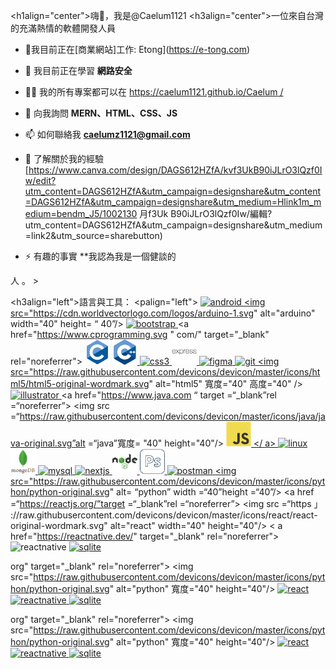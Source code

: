 <h1align="center">嗨👋，我是@Caelum1121</h1>
<h3align="center">一位來自台灣的充滿熱情的軟體開發人員</h3>

- 🔭我目前正在[商業網站]工作: Etong](https://e-tong.com)

- 🌱 我目前正在學習 **網路安全**

- 👨‍💻 我的所有專案都可以在 [https://caelum1121.github.io/Caelum / ](https://caelum1121.github.io/Caelum/)

- 💬 向我詢問 **MERN、HTML、CSS、JS**

- 📫 如何聯絡我 **caelumz1121@gmail.com**

- 📄 了解關於我的經驗[https://www.canva.com/design/DAGS612HZfA/kvf3UkB90iJLrO3lQzf0Iw/edit?utm_content=DAGS612HZfA&utm_campaign=designshare&utm_content=DAGS612HZfA&utm_campaign=designshare&utm_medium=Hlink1m_medium=bendm_J5/1002130 月f3Uk B90iJLrO3lQzf0Iw/編輯?utm_content=DAGS612HZfA&utm_campaign=designshare&utm_medium=link2&utm_source=sharebutton)

- ⚡ 有趣的事實 **我認為我是一個健談的

人
。 >
</p>

<h3align="left">語言與工具：</h3>
<palign="left"> <a href="https://developer.android.com" target="_blank" rel="noreferrer"> <img src="https://raw.githubusercontent.com/devicons / devicon/master/icons/android/android-original-wordmark.svg" alt="android" width="40" height="40"/> </a> <a href="https://www.arduino . cc/" target="_blank" rel="noreferrer"> <img src="https://cdn.worldvectorlogo.com/logos/arduino-1.svg" alt="arduino" width="40" height= “ 40”/> </a> <a href="https://getbootstrap.com" target="_blank" rel="noreferrer"> <img src="https://raw.githubusercontent.com/devicons/ devicon /master/icons/bootstrap/bootstrap-plain-wordmark.svg" alt="bootstrap" width="40" height="40"/> </a> <a href="https://www.cprogramming.svg " com/" target="_blank" rel="noreferrer"> <img src="https://raw.githubusercontent.com/devicons/devicon/master/icons/c/c-original.svg" alt="c " width="40" height="40"/> </a> <a href="https://www.w3schools.com/cpp/" target="_blank" rel="noreferrer"> <img src= " https://raw.githubusercontent.com/devicons/devicon/master/icons/cplusplus/cplusplus-original.svg" alt="cplusplus" width="40" height="40"/> </a> <a href ="https://www.w3schools.com/css/" target="_blank" rel="noreferrer"> <img src="https://raw.githubusercontent.com/devicons/devicon/master/icons/ css3 /css3-original-wordmark.svg" alt="css3" width="40" height="40"/> </a> <a href="https://expressjs.com" target="_blank" rel = “noreferrer”> <img src="https://raw.githubusercontent.com/devicons/devicon/master/icons/express/express-original-wordmark.svg" alt="express" width="40" height= " 40"/> </a> <a href="https://www.figma.com/" target="_blank" rel="noreferrer"> <img src="https://www.vectorlogo.zone /標誌/figma/figma-icon.svg" alt="figma" width="40" height="40"/> </a> <a href="https://git-scm.com/" target= " _blank" rel="noreferrer"> <img src="https://www.vectorlogo.zone/logos/git-scm/git-scm-icon.svg" alt="git" width="40" height="40"/> </a> <a href="https://www.w3.org/html/" target="_blank" rel="noreferrer "> <img src="https://raw.githubusercontent.com/devicons/devicon/master/icons/html5/html5-original-wordmark.svg" alt="html5" 寬度="40" 高度="40" /> </a> <a href="https://www.adobe.com/in/products/illustrator.html" target="_blank" rel="noreferrer"> <img src="https://www .vectorlogo.zone/logos/adobe_illustrator/adobe_illustrator-icon.svg" alt="illustrator" width="40" height="40"/> </a> <a href="https://www.java.com “ target =“_blank”rel =“noreferrer”> <img src =“https://raw.githubusercontent.com/devicons/devicon/master/icons/java/java-original.svg”alt =“java”寬度= "40" height="40"/> </a> <a href="https://developer.mozilla.org/en-US/docs/Web/JavaScript" target="_blank" rel="noreferrer"> <img src="https://raw.githubusercontent.com/devicons/devicon/master/icons/javascript/javascript-original.svg" alt="javascript" width="40" height="40"/> </ a> <a href="https://www.linux.org/" target="_blank" rel="noreferrer"> <img src="https://raw.githubusercontent.com/devicons/devicon/master/ icon/linux/linux-original.svg" alt="linux" width="40" height="40"/> </a> <a href="https://www.mongodb.com/" target=" _blank" rel="noreferrer"> <img src="https://raw.githubusercontent.com/devicons/devicon/master/icons/mongodb/mongodb-original-wordmark.svg" alt="mongodb" width="40 " height="40"/> </a> <a href="https://www.mysql.com/" target="_blank" rel="noreferrer"> <img src="https://raw. githubusercontent.com/devicons/devicon/master/icons/mysql/mysql-original-wordmark.svg" alt="mysql" width="40" height="40"/> </a> <a href="https: //nextjs.org/" target="_blank" rel="noreferrer"> <img src="https://cdn.worldvectorlogo.com/logos/nextjs-2.svg" alt="nextjs" width="40 " height="40"/> </a> <a href="https://nodejs.org" target="_blank" rel="noreferrer"> <img src="https://raw.githubusercontent.com/devicons/devicon/master/icons/nodejs/nodejs-original-wordmark.svg" alt="nodejs" width="40" height="40"/> </a> <a href="https:// www.photoshop.com/en" target="_blank" rel="noreferrer"> <img src="https://raw.githubusercontent.com/devicons/devicon/master/icons/photoshop/photoshop-line.svg" alt="photoshop" width="40" height="40"/> </a> <a href="https://postman.com" target="_blank" rel="noreferrer"> <img src=" https://www.vectorlogo.zone/logos/getpostman/getpostman-icon.svg" alt="postman" width="40" height="40"/> </a> <a href="https:// www.python.org" target="_blank" rel="noreferrer"> <img src="https://raw.githubusercontent.com/devicons/devicon/master/icons/python/python-original.svg" alt= “python” width =“40”height =“40”/> </a> <a href =“https://reactjs.org/”target =“_blank”rel =“noreferrer”> <img src =“https 」 ://raw.githubusercontent.com/devicons/devicon/master/icons/react/react-original-wordmark.svg" alt="react" width="40" height="40"/> </a> < a href="https://reactnative.dev/" target="_blank" rel="noreferrer"> <img src="https://reactnative.dev/img/header_logo.svg" alt="reactnative" width= " 40" height="40"/> </a> <a href="https://www.sqlite.org/" target="_blank" rel="noreferrer"> <img src="https:// www .vectorlogo.zone/logos/sqlite/sqlite-icon.svg" alt="sqlite" width="40" height="40"/> </a> </p>org" target="_blank" rel="noreferrer"> <img src="https://raw.githubusercontent.com/devicons/devicon/master/icons/python/python-original.svg" alt="python" 寬度="40" height="40"/> </a> <a href="https://reactjs.org/" target="_blank" rel="noreferrer"> <img src="https://raw .githubusercontent.com/devicons/devicon/master/icons/react/react-original-wordmark.svg" alt="react" width="40" height="40"/> </a> <a href="https ://reactnative.dev/" target="_blank" rel="noreferrer"> <img src="https://reactnative.dev/img/header_logo.svg" alt="reactnative" width="40" height= 「40」/> </a> <a href="https://www.sqlite.org/" target="_blank" rel="noreferrer"> <img src="https://www.vectorlogo.zone /logos/sqlite/sqlite-icon.svg" alt="sqlite" width="40" height="40"/> </a> </p>org" target="_blank" rel="noreferrer"> <img src="https://raw.githubusercontent.com/devicons/devicon/master/icons/python/python-original.svg" alt="python" 寬度="40" height="40"/> </a> <a href="https://reactjs.org/" target="_blank" rel="noreferrer"> <img src="https://raw .githubusercontent.com/devicons/devicon/master/icons/react/react-original-wordmark.svg" alt="react" width="40" height="40"/> </a> <a href="https ://reactnative.dev/" target="_blank" rel="noreferrer"> <img src="https://reactnative.dev/img/header_logo.svg" alt="reactnative" width="40" height= 「40」/> </a> <a href="https://www.sqlite.org/" target="_blank" rel="noreferrer"> <img src="https://www.vectorlogo.zone /logos/sqlite/sqlite-icon.svg" alt="sqlite" width="40" height="40"/> </a> </p>

<p><imgalign="center"src="https://github-readme-streak-stats.herokuapp.com/?user=caelum1121&" alt="caelum1121"/></p>

